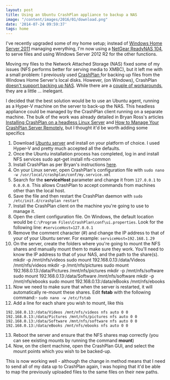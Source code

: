 ```yaml
---
layout: post
title: Using an Ubuntu CrashPlan appliance to backup a NAS
image: "/content/images/2016/01/download.png"
date: '2014-07-24 09:59:37'
tags: home
---
```


I've recently upgraded some of my home setup; instead of [Windows Home Server 2011](http://windows.microsoft.com/en-gb/windows/windows-home-server) managing everything, I'm now using a [NetGear ReadyNAS 104](http://www.netgear.co.uk/home/products/connected-storage/RN10400.aspx#tab-techspecs), to serve files and using Windows Server 2012 R2 for the other functions.

<!--more-->

Moving my files to the Network Attached Storage (NAS) fixed some of my issues (NFS performs better for serving media to XMBC), but it left me with a small problem: I previously used [CrashPlan ](http://www.code42.com/crashplan/)for backing up files from the Windows Home Server's local disks. However, (on Windows), CrashPlan [doesn't support backing up NAS](http://support.code42.com/CrashPlan/Latest/Backup/Mounting_Networked_Storage_Or_NAS_Devices_For_Backup). While there are a [couple of workarounds](https://helpdesk.crashplan.com/entries/24338-Ability-to-backup-network-shares-Network-Attached-Storage-), they are a little ... inelegant.

I decided that the best solution would be to use an Ubuntu agent, running as a Hyper-V machine on the server to back-up the NAS. This headless appliance could be managed by the CrashPlan client running on a separate machine. The bulk of the work was already detailed in Bryan Ross's articles [Installing CrashPlan on a headless Linux Server](http://www.liquidstate.net/how-to-manage-your-crashplan-server-remotely/) and [How to Manage Your CrashPlan Server Remotely](http://www.liquidstate.net/blog/technology/how-to-manage-your-crashplan-server-remotely/), but I thought it'd be worth adding some specifics

1. Download [Ubuntu server](http://www.ubuntu.com/download/server) and install on your platform of choice. I used Hyper-V and pretty much accepted all the defaults.
2. Once the Ubuntu installation process has completed, log in and install NFS services sudo apt-get install nfs-common
3. Install CrashPlan as per Bryan's instructions [here](http://www.liquidstate.net/blog/technology/installing-crashplan-on-a-headless-linux-server/).
4. On your Linux server, open CrashPlan's configuration file with `sudo nano -w /usr/local/crashplan/conf/my.service.xml`
5. Search for the **serviceHost** parameter and change it from `127.0.0.1` to `0.0.0.0`. This allows CrashPlan to accept commands from machines other than the local host.
6. Save the file and then restart the CrashPlan daemon with `sudo /etc/init.d/crashplan restart`
7. Install the CrashPlan client on the machine you're going to use to manage it.
8. Open the client configuration file. On Windows, the default location would be `C:\Program Files\CrashPlan\conf\ui.properties`. Look for the following line: `#serviceHost=127.0.0.1`
9. Remove the comment character (#) and change the IP address to that of your of your Ubuntu server. For example: `serviceHost=192.168.1.29`
10. On the server, create the folders where you're going to mount the NFS shares and manually mount them to make sure they work. You'll need to know the IP address to that of your NAS, and the path to the share(s). mkdir -p /mnt/nfs/videos sudo mount 192.168.0.13:/data/Videos /mnt/nfs/videos mkdir -p /mnt/nfs/pictures sudo mount 192.168.0.13:/data/Pictures /mnt/nfs/pictures mkdir -p /mnt/nfs/software sudo mount 192.168.0.13:/data/Software /mnt/nfs/software mkdir -p /mnt/nfs/ebooks sudo mount 192.168.0.13:/data/eBooks /mnt/nfs/ebooks
11. Now we need to make sure that when the server is restarted, it will automatically re-mount these shares. Edit **fstab** with the following command:- `sudo nano -w /etc/fstab`
12. Add a line for each share you wish to mount, like this 

```
192.168.0.13:/data/Videos /mnt/nfs/videos nfs auto 0 0
192.168.0.13:/data/Pictures /mnt/nfs/pictures nfs auto 0 0
192.168.0.13:/data/Software /mnt/nfs/software nfs auto 0 0
192.168.0.13:/data/eBooks /mnt/nfs/ebooks nfs auto 0 0
```
13. Reboot the server and ensure that the NFS shares map correctly (you can see existing mounts by running the command **mount**)
14. Now, on the client machine, open the CrashPlan GUI, and select the mount points which you wish to be backed-up.

This is now working well  - although the change in method means that I need to send all of my data up to CrashPlan again, I was hoping that it'd be able to map the previously uploaded files to the same files on their new paths.